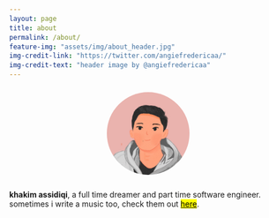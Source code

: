 ```yaml
---
layout: page
title: about
permalink: /about/
feature-img: "assets/img/about_header.jpg"
img-credit-link: "https://twitter.com/angiefredericaa/"
img-credit-text: "header image by @angiefredericaa"
---
```





<p style="text-align: center;">

<img src="/assets/img/ava.jpg" style="width:150px;border-radius:50%; margin: 10px">
<br/>

<b>khakim assidiqi</b>, a full time dreamer and part time software engineer. sometimes i write a music too, check them out <a href="/links"><mark>here</mark></a>. 

<br/>

</p>